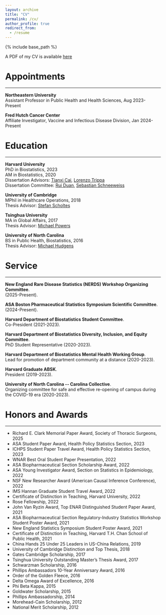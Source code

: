 ```yaml
---
layout: archive
title: "CV"
permalink: /cv/
author_profile: true
redirect_from:
  - /resume
---
```


{% include base_path %}

A PDF of my CV is available [here](http://larrylehan.github.io/files/LarryHan_CV.pdf)

<!-- <embed src="http://larrylehan.github.io/files/LarryHan_CV.pdf" width="650" height="1800" type='application/pdf'> -->

# Appointments  
---

**Northeastern University**  
Assistant Professor in Public Health and Health Sciences, Aug 2023-Present  

**Fred Hutch Cancer Center**  
Affiliate Investigator, Vaccine and Infectious Disease Division, Jan 2024-Present  


# Education
---

**Harvard University**  
PhD in Biostatistics, 2023  
AM in Biostatistics, 2020  
Dissertation Advisors: [Tianxi Cai,](https://www.hsph.harvard.edu/tianxi-cai/) [Lorenzo Trippa](https://www.hsph.harvard.edu/lorenzo-trippa/)    
Dissertation Committee: [Rui Duan,](https://sites.google.com/view/ruiduan/home?authuser=0) [Sebastian Schneeweiss](https://www.hsph.harvard.edu/sebastian-schneeweiss/)

**University of Cambridge**  
MPhil in Healthcare Operations, 2018  
Thesis Advisor: [Stefan Scholtes](https://www.jbs.cam.ac.uk/faculty-research/faculty-a-z/stefan-scholtes/)

**Tsinghua University**  
MA in Global Affairs, 2017   
Thesis Advisor: [Michael Powers](http://www.sem.tsinghua.edu.cn/en/powers)

**University of North Carolina**  
BS in Public Health, Biostatistics, 2016   
Thesis Advisor: [Michael Hudgens](https://sph.unc.edu/adv_profile/michael-hudgens-phd/)


# Service
---
**New England Rare Disease Statistics (NERDS) Workshop Organizing Committee**.  
(2025-Present).  

**ASA Boston Pharmaceutical Statistics Symposium Scientific Committee**.  
(2024-Present).  

**Harvard Department of Biostatistics Student Committee**.  
Co-President (2021-2023).

**Harvard Department of Biostatistics Diversity, Inclusion, and Equity Committee**.  
PhD Student Representative (2020-2023).

**Harvard Department of Biostatistics Mental Health Working Group**.  
Lead for promotion of department community at a distance (2020-2023).

**Harvard Graduate ABSK**.    
President (2019-2023).

**University of North Carolina -- Carolina Collective**.   
Organizing committee for safe and effective re-opening of campus during the COVID-19 era (2020-2023).
  

# Honors and Awards
---
* Richard E. Clark Memorial Paper Award, Society of Thoracic Surgeons, 2025
* ASA Student Paper Award, Health Policy Statistics Section, 2023
* ICHPS Student Paper Travel Award, Health Policy Statistics Section, 2023
* WNAR Best Oral Student Paper Presentation, 2022
* ASA Biopharmaceutical Section Scholarship Award, 2022 
* ASA Young Investigator Award, Section on Statistics in Epidemiology, 2022  
* NSF New Researcher Award (American Causal Inference Conference), 2022  
* IMS Hannan Graduate Student Travel Award, 2022 
* Certificate of Distinction in Teaching, Harvard University, 2022
* Rose Fellowship, 2022  
* John Van Ryzin Award, Top ENAR Distinguished Student Paper Award, 2021 
* ASA Biopharmaceutical Section Regulatory-Industry Statistics Workshop Student Poster Award, 2021   
* New England Statistics Symposium Student Poster Award, 2021  
* Certificate of Distinction in Teaching, Harvard T.H. Chan School of Public Health, 2021 
* China Hands 25 Under 25 Leaders in US-China Relations, 2019
* University of Cambridge Distinction and Top Thesis, 2018
* Gates Cambridge Scholarship, 2017
* Tsinghua University Outstanding Master’s Thesis Award, 2017
* Schwarzman Scholarship, 2016 
* Phillips Ambassadors 10-Year Anniversary Award, 2016  
* Order of the Golden Fleece, 2016  
* Delta Omega Award of Excellence, 2016  
* Phi Beta Kappa, 2015
* Goldwater Scholarship, 2015
* Phillips Ambassadorship, 2014
* Morehead-Cain Scholarship, 2012
* National Merit Scholarship, 2012
